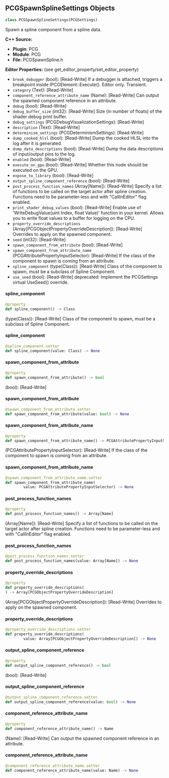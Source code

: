 ## PCGSpawnSplineSettings Objects

```python
class PCGSpawnSplineSettings(PCGSettings)
```

Spawn a spline component from a spline data.

**C++ Source:**

- **Plugin**: PCG
- **Module**: PCG
- **File**: PCGSpawnSpline.h

**Editor Properties:** (see get_editor_property/set_editor_property)

- ``break_debugger`` (bool):  [Read-Write] If a debugger is attached, triggers a breakpoint inside IPCGElement::Execute(). Editor only. Transient.
- ``category`` (Text):  [Read-Write]
- ``component_reference_attribute_name`` (Name):  [Read-Write] Can output the spawned component reference in an attribute.
- ``debug`` (bool):  [Read-Write]
- ``debug_buffer_size`` (int32):  [Read-Write] Size (in number of floats) of the shader debug print buffer.
- ``debug_settings`` (PCGDebugVisualizationSettings):  [Read-Write]
- ``description`` (Text):  [Read-Write]
- ``determinism_settings`` (PCGDeterminismSettings):  [Read-Write]
- ``dump_cooked_hlsl`` (bool):  [Read-Write] Dump the cooked HLSL into the log after it is generated.
- ``dump_data_descriptions`` (bool):  [Read-Write] Dump the data descriptions of input/output pins to the log.
- ``enabled`` (bool):  [Read-Write]
- ``execute_on_gpu`` (bool):  [Read-Write] Whether this node should be executed on the GPU.
- ``expose_to_library`` (bool):  [Read-Write]
- ``output_spline_component_reference`` (bool):  [Read-Write]
- ``post_process_function_names`` (Array[Name]):  [Read-Write] Specify a list of functions to be called on the target actor after spline creation. Functions need to be parameter-less and with "CallInEditor" flag enabled.
- ``print_shader_debug_values`` (bool):  [Read-Write] Enable use of 'WriteDebugValue(uint Index, float Value)' function in your kernel. Allows you to write float values to a buffer for logging on the CPU.
- ``property_override_descriptions`` (Array[PCGObjectPropertyOverrideDescription]):  [Read-Write] Overrides to apply on the spawned component.
- ``seed`` (int32):  [Read-Write]
- ``spawn_component_from_attribute`` (bool):  [Read-Write]
- ``spawn_component_from_attribute_name`` (PCGAttributePropertyInputSelector):  [Read-Write] If the class of the component to spawn is coming from an attribute.
- ``spline_component`` (type(Class)):  [Read-Write] Class of the component to spawn, must be a subclass of Spline Component.
- ``use_seed`` (bool):  [Read-Write]
  deprecated: Implement the PCGSettings virtual UseSeed() override.

<a id="unreal.PCGSpawnSplineSettings.spline_component"></a>

#### spline_component

```python
@property
def spline_component() -> Class
```

(type(Class)):  [Read-Write] Class of the component to spawn, must be a subclass of Spline Component.

<a id="unreal.PCGSpawnSplineSettings.spline_component"></a>

#### spline_component

```python
@spline_component.setter
def spline_component(value: Class) -> None
```

<a id="unreal.PCGSpawnSplineSettings.spawn_component_from_attribute"></a>

#### spawn_component_from_attribute

```python
@property
def spawn_component_from_attribute() -> bool
```

(bool):  [Read-Write]

<a id="unreal.PCGSpawnSplineSettings.spawn_component_from_attribute"></a>

#### spawn_component_from_attribute

```python
@spawn_component_from_attribute.setter
def spawn_component_from_attribute(value: bool) -> None
```

<a id="unreal.PCGSpawnSplineSettings.spawn_component_from_attribute_name"></a>

#### spawn_component_from_attribute_name

```python
@property
def spawn_component_from_attribute_name() -> PCGAttributePropertyInputSelector
```

(PCGAttributePropertyInputSelector):  [Read-Write] If the class of the component to spawn is coming from an attribute.

<a id="unreal.PCGSpawnSplineSettings.spawn_component_from_attribute_name"></a>

#### spawn_component_from_attribute_name

```python
@spawn_component_from_attribute_name.setter
def spawn_component_from_attribute_name(
        value: PCGAttributePropertyInputSelector) -> None
```

<a id="unreal.PCGSpawnSplineSettings.post_process_function_names"></a>

#### post_process_function_names

```python
@property
def post_process_function_names() -> Array[Name]
```

(Array[Name]):  [Read-Write] Specify a list of functions to be called on the target actor after spline creation. Functions need to be parameter-less and with "CallInEditor" flag enabled.

<a id="unreal.PCGSpawnSplineSettings.post_process_function_names"></a>

#### post_process_function_names

```python
@post_process_function_names.setter
def post_process_function_names(value: Array[Name]) -> None
```

<a id="unreal.PCGSpawnSplineSettings.property_override_descriptions"></a>

#### property_override_descriptions

```python
@property
def property_override_descriptions(
) -> Array[PCGObjectPropertyOverrideDescription]
```

(Array[PCGObjectPropertyOverrideDescription]):  [Read-Write] Overrides to apply on the spawned component.

<a id="unreal.PCGSpawnSplineSettings.property_override_descriptions"></a>

#### property_override_descriptions

```python
@property_override_descriptions.setter
def property_override_descriptions(
        value: Array[PCGObjectPropertyOverrideDescription]) -> None
```

<a id="unreal.PCGSpawnSplineSettings.output_spline_component_reference"></a>

#### output_spline_component_reference

```python
@property
def output_spline_component_reference() -> bool
```

(bool):  [Read-Write]

<a id="unreal.PCGSpawnSplineSettings.output_spline_component_reference"></a>

#### output_spline_component_reference

```python
@output_spline_component_reference.setter
def output_spline_component_reference(value: bool) -> None
```

<a id="unreal.PCGSpawnSplineSettings.component_reference_attribute_name"></a>

#### component_reference_attribute_name

```python
@property
def component_reference_attribute_name() -> Name
```

(Name):  [Read-Write] Can output the spawned component reference in an attribute.

<a id="unreal.PCGSpawnSplineSettings.component_reference_attribute_name"></a>

#### component_reference_attribute_name

```python
@component_reference_attribute_name.setter
def component_reference_attribute_name(value: Name) -> None
```

<a id="unreal.PCGSpawnSplineMeshSettings"></a>